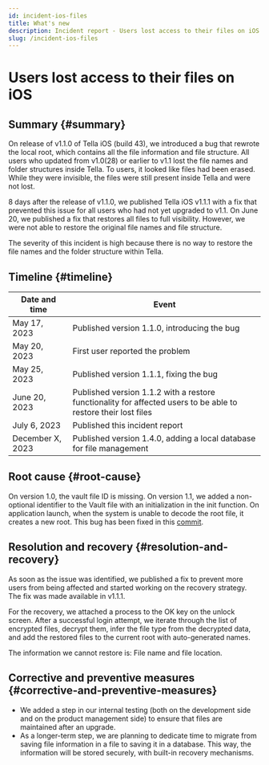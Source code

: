 ```yaml
---
id: incident-ios-files
title: What's new
description: Incident report - Users lost access to their files on iOS
slug: /incident-ios-files
---
```


# Users lost access to their files on iOS

## Summary {#summary}

On release of v1.1.0 of Tella iOS (build 43), we introduced a bug that rewrote the local root, which contains all the file information and file structure. All users who updated from v1.0(28) or earlier to v1.1 lost the file names and folder structures inside Tella. To users, it looked like files had been erased. While they were invisible, the files were still present inside Tella and were not lost.

8 days after the release of v1.1.0, we published Tella iOS v1.1.1 with a fix that prevented this issue for all users who had not yet upgraded to v1.1. On June 20, we published a fix that restores all files to full visibility. However, we were not able to restore the original file names and file structure.

The severity of this incident is high because there is no way to restore the file names and the folder structure within Tella.

## Timeline {#timeline}

| Date and time | Event                                                                                                 |
|---------------|-------------------------------------------------------------------------------------------------------|
| May 17, 2023  | Published version 1.1.0, introducing the bug                                                          |
| May 20, 2023  | First user reported the problem                                                                       |
| May 25, 2023  | Published version 1.1.1, fixing the bug                                                               |
| June 20, 2023 | Published version 1.1.2 with a restore functionality for affected users to be able to restore their lost files |
| July 6, 2023  | Published this incident report                                                                       |
| December X, 2023  | Published version 1.4.0, adding a local database for file management  |

## Root cause {#root-cause}

On version 1.0, the vault file ID is missing. On version 1.1, we added a non-optional identifier to the Vault file with an initialization in the init function. On application launch, when the system is unable to decode the root file, it creates a new root. This bug has been fixed in this [commit](https://github.com/Horizontal-org/Tella-iOS/commit/c687074cb544a1b6d9c89eb7bacc007a4a0bb5e8).

## Resolution and recovery {#resolution-and-recovery}

As soon as the issue was identified, we published a fix to prevent more users from being affected and started working on the recovery strategy. The fix was made available in v1.1.1.

For the recovery, we attached a process to the OK key on the unlock screen. After a successful login attempt, we iterate through the list of encrypted files, decrypt them, infer the file type from the decrypted data, and add the restored files to the current root with auto-generated names.

The information we cannot restore is: File name and file location.

## Corrective and preventive measures {#corrective-and-preventive-measures}

- We added a step in our internal testing (both on the development side and on the product management side) to ensure that files are maintained after an upgrade.
- As a longer-term step, we are planning to dedicate time to migrate from saving file information in a file to saving it in a database. This way, the information will be stored securely, with built-in recovery mechanisms.
